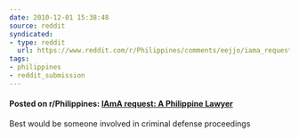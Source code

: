 ```yaml
---
date: 2010-12-01 15:38:48
source: reddit
syndicated:
- type: reddit
  url: https://www.reddit.com/r/Philippines/comments/eejjo/iama_request_a_philippine_lawyer/
tags:
- philippines
- reddit_submission
---
```


#### Posted on r/Philippines: [IAmA request: A Philippine Lawyer](https://reddit.com/r/Philippines/comments/eejjo/iama_request_a_philippine_lawyer/)

Best would be someone involved in criminal defense proceedings